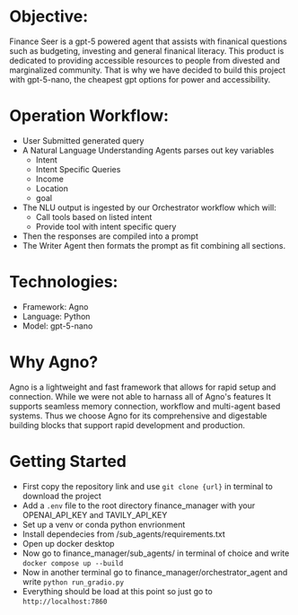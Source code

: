 # Objective:
Finance Seer is a gpt-5 powered agent that assists with finanical questions such as budgeting, investing and general finanical literacy. This product is dedicated to providing accessible resources to people from divested and marginalized community. That is why we have decided to build this project with gpt-5-nano, the cheapest gpt options for power and accessibility.

# Operation Workflow:
- User Submitted generated query
- A Natural Language Understanding Agents parses out key variables
    - Intent
    - Intent Specific Queries
    - Income
    - Location 
    - goal
- The NLU output is ingested by our Orchestrator workflow which will:
    - Call tools based on listed intent
    - Provide tool with intent specific query
- Then the responses are compiled into a prompt
- The Writer Agent then formats the prompt as fit combining all sections. 

# Technologies:
- Framework: Agno
- Language: Python
- Model: gpt-5-nano

# Why Agno?
Agno is a lightweight and fast framework that allows for rapid setup and connection. While we were not able to harnass all of Agno's features
It supports seamless memory connection, workflow and multi-agent based systems. Thus we choose Agno for its comprehensive and digestable building blocks
that support rapid development and production.

# Getting Started
- First copy the repository link and use `git clone {url}` in terminal to download the project
- Add a `.env` file to the root directory finance_manager with your OPENAI_API_KEY and TAVILY_API_KEY
- Set up a venv or conda python envrionment
- Install dependecies from /sub_agents/requirements.txt
- Open up docker desktop
- Now go to finance_manager/sub_agents/ in terminal of choice and write `docker compose up --build`
- Now in another terminal go to finance_manager/orchestrator_agent and write `python run_gradio.py`
- Everything should be load at this point so just go to `http://localhost:7860`
